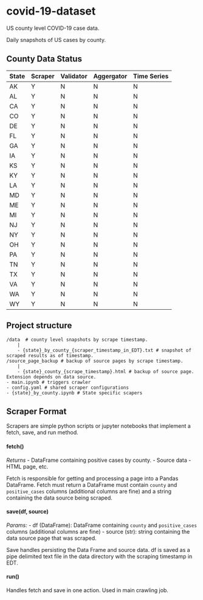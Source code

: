 # covid-19-dataset
US county level COVID-19 case data.

Daily snapshots of US cases by county. 

## County Data Status
| State | Scraper | Validator | Aggergator | Time Series |
|-------|---------|-----------|------------|-------------|
|   AK  |    Y    |     N     |     N      |      N      |
|   AL  |    Y    |     N     |     N      |      N      |
|   CA  |    Y    |     N     |     N      |      N      |
|   CO  |    Y    |     N     |     N      |      N      |
|   DE  |    Y    |     N     |     N      |      N      |
|   FL  |    Y    |     N     |     N      |      N      |
|   GA  |    Y    |     N     |     N      |      N      |
|   IA  |    Y    |     N     |     N      |      N      |
|   KS  |    Y    |     N     |     N      |      N      |
|   KY  |    Y    |     N     |     N      |      N      |
|   LA  |    Y    |     N     |     N      |      N      |
|   MD  |    Y    |     N     |     N      |      N      |
|   ME  |    Y    |     N     |     N      |      N      |
|   MI  |    Y    |     N     |     N      |      N      |
|   NJ  |    Y    |     N     |     N      |      N      |
|   NY  |    Y    |     N     |     N      |      N      |
|   OH  |    Y    |     N     |     N      |      N      |
|   PA  |    Y    |     N     |     N      |      N      |
|   TN  |    Y    |     N     |     N      |      N      |
|   TX  |    Y    |     N     |     N      |      N      |
|   VA  |    Y    |     N     |     N      |      N      |
|   WA  |    Y    |     N     |     N      |      N      |
|   WY  |    Y    |     N     |     N      |      N      |


## Project structure
```
/data  # county level snapshots by scrape timestamp.
    |
    - {state}_by_county_{scraper_timestamp_in_EDT}.txt # snapshot of scraped results as of timestamp.
/source_page_backup # backup of source pages by scrape timestamp.
    |
    - {state}_county_{scrape_timestamp}.html # backup of source page. Extension depends on data source.
- main.ipynb # triggers crawler
- config.yaml # shared scraper configurations
- {state}_by_county.ipynb # State specific scapers
```

## Scraper Format
Scrapers are simple python scripts or jupyter notebooks that implement a fetch, save, and run method.
#### fetch() 
_Returns_
	- DataFrame containing positive cases by county.
	- Source data - HTML page, etc.
	
Fetch is responsible for getting and processing a page into a Pandas DataFrame. Fetch must return a DataFrame must contain `county` and `positive_cases` columns (additional columns are fine) and a string containing the data source being scraped.

#### save(df, source)
_Params:_
	- df (DataFrame): DataFrame containing `county` and `positive_cases` columns (additional columns are fine) 
	- source (str): string containing the data source page that was scraped.

Save handles persisting the Data Frame and source data. df is saved as a pipe delimited text file in the data directory with the scraping timestamp in EDT.

#### run()
Handles fetch and save in one action. Used in main crawling job.